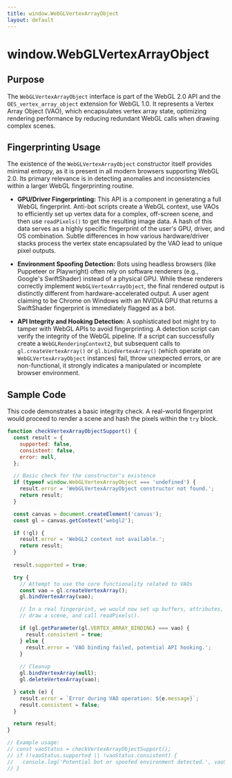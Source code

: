 ```yaml
---
title: window.WebGLVertexArrayObject
layout: default
---
```

# window.WebGLVertexArrayObject
## Purpose
The `WebGLVertexArrayObject` interface is part of the WebGL 2.0 API and the `OES_vertex_array_object` extension for WebGL 1.0. It represents a Vertex Array Object (VAO), which encapsulates vertex array state, optimizing rendering performance by reducing redundant WebGL calls when drawing complex scenes.

## Fingerprinting Usage
The existence of the `WebGLVertexArrayObject` constructor itself provides minimal entropy, as it is present in all modern browsers supporting WebGL 2.0. Its primary relevance is in detecting anomalies and inconsistencies within a larger WebGL fingerprinting routine.

*   **GPU/Driver Fingerprinting:** This API is a component in generating a full WebGL fingerprint. Anti-bot scripts create a WebGL context, use VAOs to efficiently set up vertex data for a complex, off-screen scene, and then use `readPixels()` to get the resulting image data. A hash of this data serves as a highly specific fingerprint of the user's GPU, driver, and OS combination. Subtle differences in how various hardware/driver stacks process the vertex state encapsulated by the VAO lead to unique pixel outputs.

*   **Environment Spoofing Detection:** Bots using headless browsers (like Puppeteer or Playwright) often rely on software renderers (e.g., Google's SwiftShader) instead of a physical GPU. While these renderers correctly implement `WebGLVertexArrayObject`, the final rendered output is distinctly different from hardware-accelerated output. A user agent claiming to be Chrome on Windows with an NVIDIA GPU that returns a SwiftShader fingerprint is immediately flagged as a bot.

*   **API Integrity and Hooking Detection:** A sophisticated bot might try to tamper with WebGL APIs to avoid fingerprinting. A detection script can verify the integrity of the WebGL pipeline. If a script can successfully create a `WebGLRenderingContext2`, but subsequent calls to `gl.createVertexArray()` or `gl.bindVertexArray()` (which operate on `WebGLVertexArrayObject` instances) fail, throw unexpected errors, or are non-functional, it strongly indicates a manipulated or incomplete browser environment.

## Sample Code
This code demonstrates a basic integrity check. A real-world fingerprint would proceed to render a scene and hash the pixels within the `try` block.

```javascript
function checkVertexArrayObjectSupport() {
  const result = {
    supported: false,
    consistent: false,
    error: null,
  };

  // Basic check for the constructor's existence
  if (typeof window.WebGLVertexArrayObject === 'undefined') {
    result.error = 'WebGLVertexArrayObject constructor not found.';
    return result;
  }

  const canvas = document.createElement('canvas');
  const gl = canvas.getContext('webgl2');

  if (!gl) {
    result.error = 'WebGL2 context not available.';
    return result;
  }
  
  result.supported = true;

  try {
    // Attempt to use the core functionality related to VAOs
    const vao = gl.createVertexArray();
    gl.bindVertexArray(vao);

    // In a real fingerprint, we would now set up buffers, attributes,
    // draw a scene, and call readPixels().

    if (gl.getParameter(gl.VERTEX_ARRAY_BINDING) === vao) {
      result.consistent = true;
    } else {
      result.error = 'VAO binding failed, potential API hooking.';
    }
    
    // Cleanup
    gl.bindVertexArray(null);
    gl.deleteVertexArray(vao);

  } catch (e) {
    result.error = `Error during VAO operation: ${e.message}`;
    result.consistent = false;
  }

  return result;
}

// Example usage:
// const vaoStatus = checkVertexArrayObjectSupport();
// if (!vaoStatus.supported || !vaoStatus.consistent) {
//   console.log('Potential bot or spoofed environment detected.', vaoStatus);
// }
```